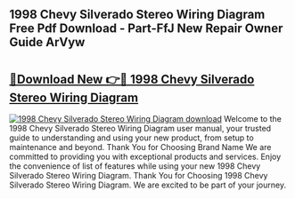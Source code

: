 ## 1998 Chevy Silverado Stereo Wiring Diagram Free Pdf Download - Part-FfJ New Repair Owner Guide ArVyw

# <h2><a href="http://dfhbuz.blite.top/?on=1998+Chevy+Silverado+Stereo+Wiring+Diagram">🔗Download New 👉🔴 1998 Chevy Silverado Stereo Wiring Diagram</a></h2>

[![1998 Chevy Silverado Stereo Wiring Diagram download](https://i.imgur.com/lujVjoI.png)](http://dfhbuz.blite.top/?on=1998+Chevy+Silverado+Stereo+Wiring+Diagram)
Welcome to the 1998 Chevy Silverado Stereo Wiring Diagram user manual, your trusted guide to understanding and using your new product, from setup to maintenance and beyond. Thank You for Choosing Brand Name We are committed to providing you with exceptional products and services. Enjoy the convenience of list of features while using your new 1998 Chevy Silverado Stereo Wiring Diagram. Thank You for Choosing 1998 Chevy Silverado Stereo Wiring Diagram. We are excited to be part of your journey.
